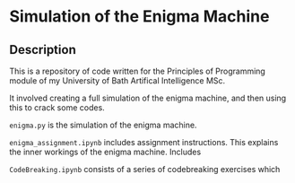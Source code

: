 # Simulation of the Enigma Machine

## Description
This is a repository of code written for the Principles of Programming module of my University of Bath Artifical Intelligence MSc.

It involved creating a full simulation of the enigma machine, and then using this to crack some codes.

`enigma.py` is the simulation of the enigma machine.

`enigma_assignment.ipynb` includes assignment instructions. This explains the inner workings of the enigma machine. Includes 

`CodeBreaking.ipynb` consists of a series of codebreaking exercises which 

